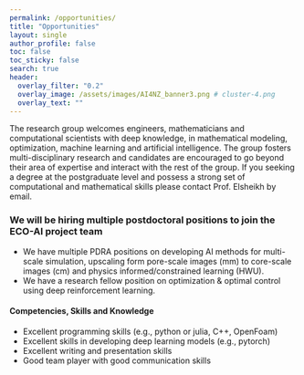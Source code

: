 ```yaml
---
permalink: /opportunities/
title: "Opportunities"
layout: single
author_profile: false
toc: false
toc_sticky: false
search: true
header:
  overlay_filter: "0.2"
  overlay_image: /assets/images/AI4NZ_banner3.png # cluster-4.png
  overlay_text: ""
---
```


The research group welcomes engineers, mathematicians and computational scientists with deep knowledge, in mathematical modeling, optimization, machine learning and artificial intelligence. The group fosters multi-disciplinary research and candidates are encouraged to go beyond their area of expertise and interact with the rest of the group. If you seeking a degree at the postgraduate level and possess a strong set of computational and mathematical skills please contact Prof. Elsheikh by email. 

### We will be hiring multiple postdoctoral positions to join the ECO-AI project team

<!-- - We will soon advertise for multiple positions on AI for material discovery, process optimization and control (HWU, ICL)
 -->
 - We have multiple PDRA positions on developing AI methods for multi-scale simulation, upscaling form pore-scale images (mm) to core-scale images (cm) and physics informed/constrained learning (HWU).
 - We have a research fellow position on optimization & optimal control using deep reinforcement learning.


#### Competencies, Skills and Knowledge
- Excellent programming skills (e.g., python or julia, C++, OpenFoam)
- Excellent skills in  developing deep learning models (e.g., pytorch)
- Excellent writing and presentation skills
- Good team player with good communication skills
